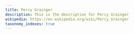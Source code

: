 ```yaml
---
title: Percy Grainger
description: This is the description for Percy Grainger
wikipedia: https://en.wikipedia.org/wiki/Percy_Grainger
taxonomy_indexes: true
---
```

